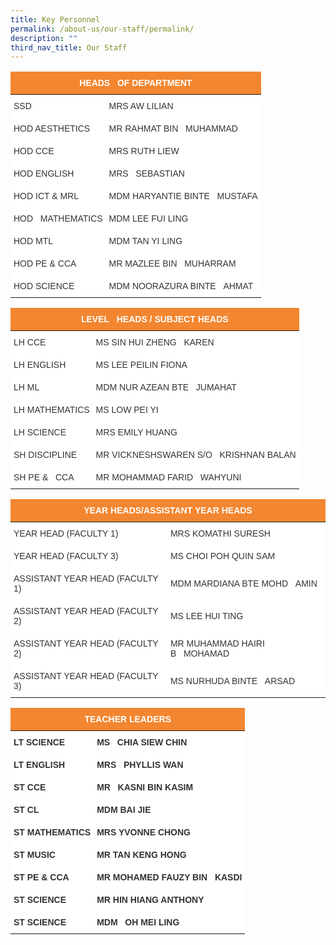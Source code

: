 ```yaml
---
title: Key Personnel
permalink: /about-us/our-staff/permalink/
description: ""
third_nav_title: Our Staff
---
```

<style type="text/css">
.tg  {border-collapse:collapse;border-color:#aaa;border-spacing:0;}
.tg td{background-color:#fff;border-color:#aaa;border-style:solid;border-width:0px;color:#333;
  font-family:Arial, sans-serif;font-size:14px;overflow:hidden;padding:10px 5px;word-break:normal;}
.tg th{background-color:#f38630;border-color:#aaa;border-style:solid;border-width:0px;color:#fff;
  font-family:Arial, sans-serif;font-size:14px;font-weight:normal;overflow:hidden;padding:10px 5px;word-break:normal;}
.tg .tg-cly1{text-align:left;vertical-align:middle}
.tg .tg-wa1i{font-weight:bold;text-align:center;vertical-align:middle}
</style>
<table class="tg">
<thead>
  <tr>
    <th class="tg-wa1i" colspan="2">HEADS&nbsp;&nbsp;&nbsp;OF DEPARTMENT</th>
  </tr>
</thead>
<tbody>
  <tr>
    <td class="tg-cly1">SSD</td>
    <td class="tg-cly1">MRS AW LILIAN</td>
  </tr>
  <tr>
    <td class="tg-cly1">HOD AESTHETICS</td>
    <td class="tg-cly1">MR RAHMAT BIN&nbsp;&nbsp;&nbsp;MUHAMMAD</td>
  </tr>
  <tr>
    <td class="tg-cly1">HOD CCE</td>
    <td class="tg-cly1">MRS RUTH LIEW</td>
  </tr>
  <tr>
    <td class="tg-cly1">HOD ENGLISH</td>
    <td class="tg-cly1">MRS&nbsp;&nbsp;&nbsp;SEBASTIAN</td>
  </tr>
  <tr>
    <td class="tg-cly1">HOD ICT &amp; MRL</td>
    <td class="tg-cly1">MDM HARYANTIE BINTE&nbsp;&nbsp;&nbsp;MUSTAFA</td>
  </tr>
  <tr>
    <td class="tg-cly1">HOD&nbsp;&nbsp;&nbsp;MATHEMATICS</td>
    <td class="tg-cly1">MDM LEE FUI LING</td>
  </tr>
  <tr>
    <td class="tg-cly1">HOD MTL</td>
    <td class="tg-cly1">MDM TAN YI LING</td>
  </tr>
  <tr>
    <td class="tg-cly1">HOD PE &amp; CCA</td>
    <td class="tg-cly1">MR MAZLEE BIN&nbsp;&nbsp;&nbsp;MUHARRAM</td>
  </tr>
  <tr>
    <td class="tg-cly1">HOD SCIENCE</td>
    <td class="tg-cly1">MDM NOORAZURA BINTE&nbsp;&nbsp;&nbsp;AHMAT</td>
  </tr>
</tbody>
</table>

<style type="text/css">
.tg  {border-collapse:collapse;border-color:#aaa;border-spacing:0;}
.tg td{background-color:#fff;border-color:#aaa;border-style:solid;border-width:0px;color:#333;
  font-family:Arial, sans-serif;font-size:14px;overflow:hidden;padding:10px 5px;word-break:normal;}
.tg th{background-color:#f38630;border-color:#aaa;border-style:solid;border-width:0px;color:#fff;
  font-family:Arial, sans-serif;font-size:14px;font-weight:normal;overflow:hidden;padding:10px 5px;word-break:normal;}
.tg .tg-cly1{text-align:left;vertical-align:middle}
.tg .tg-wa1i{font-weight:bold;text-align:center;vertical-align:middle}
</style>
<table class="tg">
<thead>
  <tr>
    <th class="tg-wa1i" colspan="2">LEVEL&nbsp;&nbsp;&nbsp;HEADS / SUBJECT HEADS</th>
  </tr>
</thead>
<tbody>
  <tr>
    <td class="tg-cly1">LH CCE</td>
    <td class="tg-cly1">MS SIN HUI ZHENG&nbsp;&nbsp;&nbsp;KAREN</td>
  </tr>
  <tr>
    <td class="tg-cly1">LH ENGLISH</td>
    <td class="tg-cly1">MS LEE PEILIN FIONA</td>
  </tr>
  <tr>
    <td class="tg-cly1">LH ML</td>
    <td class="tg-cly1">MDM NUR AZEAN BTE&nbsp;&nbsp;&nbsp;JUMAHAT</td>
  </tr>
  <tr>
    <td class="tg-cly1">LH MATHEMATICS</td>
    <td class="tg-cly1">MS LOW PEI YI</td>
  </tr>
  <tr>
    <td class="tg-cly1">LH SCIENCE</td>
    <td class="tg-cly1">MRS EMILY HUANG</td>
  </tr>
  <tr>
    <td class="tg-cly1">SH DISCIPLINE</td>
    <td class="tg-cly1">MR VICKNESHSWAREN S/O&nbsp;&nbsp;&nbsp;KRISHNAN BALAN</td>
  </tr>
  <tr>
    <td class="tg-cly1">SH PE &amp;&nbsp;&nbsp;&nbsp;CCA</td>
    <td class="tg-cly1">MR MOHAMMAD FARID&nbsp;&nbsp;&nbsp;WAHYUNI</td>
  </tr>
</tbody>
</table>

<style type="text/css">
.tg  {border-collapse:collapse;border-color:#aaa;border-spacing:0;}
.tg td{background-color:#fff;border-color:#aaa;border-style:solid;border-width:0px;color:#333;
  font-family:Arial, sans-serif;font-size:14px;overflow:hidden;padding:10px 5px;word-break:normal;}
.tg th{background-color:#f38630;border-color:#aaa;border-style:solid;border-width:0px;color:#fff;
  font-family:Arial, sans-serif;font-size:14px;font-weight:normal;overflow:hidden;padding:10px 5px;word-break:normal;}
.tg .tg-cly1{text-align:left;vertical-align:middle}
.tg .tg-wa1i{font-weight:bold;text-align:center;vertical-align:middle}
</style>
<table class="tg">
<thead>
  <tr>
    <th class="tg-wa1i" colspan="2">YEAR HEADS/ASSISTANT YEAR HEADS</th>
  </tr>
</thead>
<tbody>
  <tr>
    <td class="tg-cly1">YEAR HEAD (FACULTY 1)</td>
    <td class="tg-cly1">MRS KOMATHI SURESH</td>
  </tr>
  <tr>
    <td class="tg-cly1">YEAR HEAD (FACULTY 3)</td>
    <td class="tg-cly1">MS CHOI POH QUIN SAM</td>
  </tr>
  <tr>
    <td class="tg-cly1">ASSISTANT YEAR HEAD (FACULTY 1)</td>
    <td class="tg-cly1">MDM MARDIANA BTE MOHD&nbsp;&nbsp;&nbsp;AMIN</td>
  </tr>
  <tr>
    <td class="tg-cly1">ASSISTANT YEAR HEAD (FACULTY 2)</td>
    <td class="tg-cly1">MS LEE HUI TING</td>
  </tr>
  <tr>
    <td class="tg-cly1">ASSISTANT YEAR HEAD (FACULTY 2)</td>
    <td class="tg-cly1">MR MUHAMMAD HAIRI B&nbsp;&nbsp;&nbsp;MOHAMAD</td>
  </tr>
  <tr>
    <td class="tg-cly1">ASSISTANT YEAR HEAD (FACULTY 3)</td>
    <td class="tg-cly1">MS NURHUDA BINTE&nbsp;&nbsp;&nbsp;ARSAD</td>
  </tr>
</tbody>
</table>

<style type="text/css">
.tg  {border-collapse:collapse;border-color:#aaa;border-spacing:0;}
.tg td{background-color:#fff;border-color:#aaa;border-style:solid;border-width:0px;color:#333;
  font-family:Arial, sans-serif;font-size:14px;overflow:hidden;padding:10px 5px;word-break:normal;}
.tg th{background-color:#f38630;border-color:#aaa;border-style:solid;border-width:0px;color:#fff;
  font-family:Arial, sans-serif;font-size:14px;font-weight:normal;overflow:hidden;padding:10px 5px;word-break:normal;}
.tg .tg-wa1i{font-weight:bold;text-align:center;vertical-align:middle}
.tg .tg-yla0{font-weight:bold;text-align:left;vertical-align:middle}
</style>
<table class="tg">
<thead>
  <tr>
    <th class="tg-wa1i" colspan="2">TEACHER LEADERS</th>
  </tr>
</thead>
<tbody>
  <tr>
    <td class="tg-yla0">LT SCIENCE</td>
    <td class="tg-yla0">MS&nbsp;&nbsp;&nbsp;CHIA SIEW CHIN</td>
  </tr>
  <tr>
    <td class="tg-yla0">LT ENGLISH</td>
    <td class="tg-yla0">MRS&nbsp;&nbsp;&nbsp;PHYLLIS WAN</td>
  </tr>
  <tr>
    <td class="tg-yla0">ST CCE</td>
    <td class="tg-yla0">MR&nbsp;&nbsp;&nbsp;KASNI BIN KASIM</td>
  </tr>
  <tr>
    <td class="tg-yla0">ST CL</td>
    <td class="tg-yla0">MDM BAI JIE</td>
  </tr>
  <tr>
    <td class="tg-yla0">ST MATHEMATICS</td>
    <td class="tg-yla0">MRS YVONNE CHONG</td>
  </tr>
  <tr>
    <td class="tg-yla0">ST MUSIC</td>
    <td class="tg-yla0">MR TAN KENG HONG</td>
  </tr>
  <tr>
    <td class="tg-yla0">ST PE &amp; CCA</td>
    <td class="tg-yla0">MR MOHAMED FAUZY BIN&nbsp;&nbsp;&nbsp;KASDI</td>
  </tr>
  <tr>
    <td class="tg-yla0">ST SCIENCE</td>
    <td class="tg-yla0">MR HIN HIANG ANTHONY</td>
  </tr>
  <tr>
    <td class="tg-yla0">ST SCIENCE</td>
    <td class="tg-yla0">MDM&nbsp;&nbsp;&nbsp;OH MEI LING</td>
  </tr>
</tbody>
</table>


